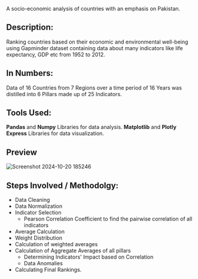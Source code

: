 A socio-economic analysis of countries with an emphasis on Pakistan.

## Description:
Ranking countries based on their economic and environmental well-being using Gapminder dataset containing data about many indicators like life expectancy, GDP etc from 1952 to 2012.
  
## In Numbers:
Data of 16 Countries from 7 Regions over a time period of 16 Years was distilled into 6 Pillars made up of 25 Indicators.

## Tools Used: 
**Pandas** and **Numpy** Libraries for data analysis. **Matplotlib** and **Plotly Express** Libraries for data visualization.

## Preview
![Screenshot 2024-10-20 185246](https://github.com/user-attachments/assets/57a7f043-06d5-43d4-803d-66e1373eb0cc)

## Steps Involved / Methodolgy:
* Data Cleaning
* Data Normalization 
* Indicator Selection 
  * Pearson Correlation Coefficient to find the pairwise correlation 
  of all indicators
* Average Calculation
* Weight Distribution
* Calculation of weighted averages
* Calculation of Aggregate Averages of all pillars 
  * Determining Indicators' Impact based on Correlation
  * Data Anomalies
* Calculating Final Rankings.
